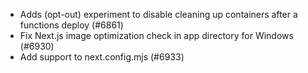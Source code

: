 - Adds (opt-out) experiment to disable cleaning up containers after a functions deploy (#6861)
- Fix Next.js image optimization check in app directory for Windows (#6930)
- Add support to next.config.mjs (#6933)

